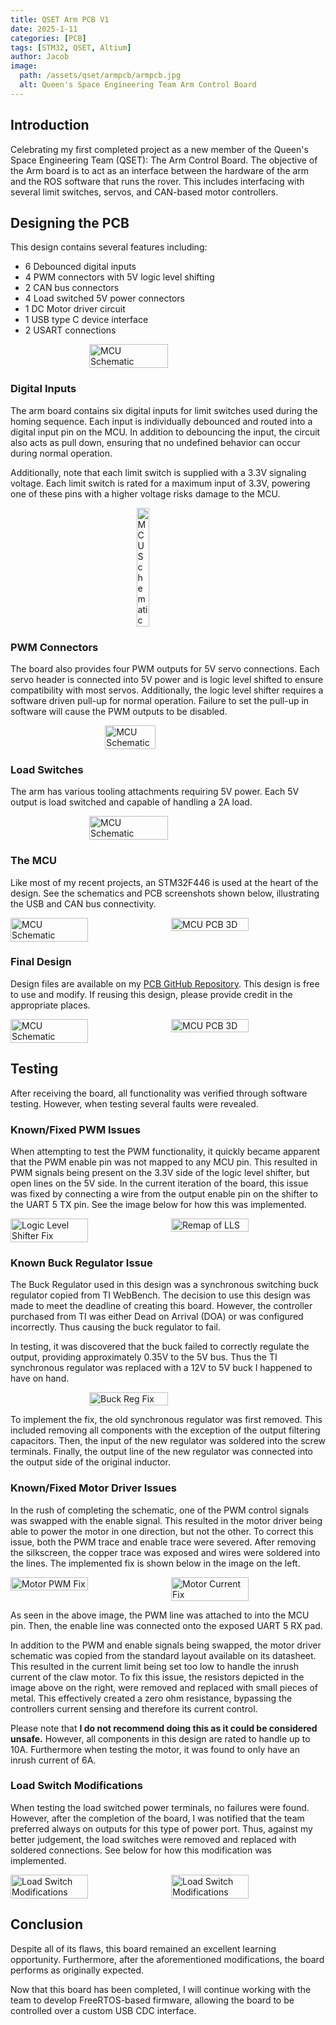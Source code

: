 ```yaml
---
title: QSET Arm PCB V1
date: 2025-1-11
categories: [PCB]
tags: [STM32, QSET, Altium]
author: Jacob
image:
  path: /assets/qset/armpcb/armpcb.jpg
  alt: Queen's Space Engineering Team Arm Control Board
---
```


## Introduction
Celebrating my first completed project as a new member of the Queen's Space Engineering Team (QSET): The Arm Control Board.
The objective of the Arm board is to act as an interface between the hardware of the arm and the ROS software that runs the rover. This includes interfacing with several limit switches, servos, and CAN-based motor controllers.

## Designing the PCB
This design contains several features including:
- 6 Debounced digital inputs
- 4 PWM connectors with 5V logic level shifting
- 2 CAN bus connectors
- 4 Load switched 5V power connectors
- 1 DC Motor driver circuit
- 1 USB type C device interface
- 2 USART connections

<!-- ![](../assets/qset/armpcb/PCB3D.png) -->

<div style="display: flex; justify-content: center; gap: 10px;">
  <img src="../assets/qset/armpcb/PCB3D.png" alt="MCU Schematic" style="width: 50%;">
</div>

### Digital Inputs
The arm board contains six digital inputs for limit switches used during the homing sequence.
Each input is individually debounced and routed into a digital input pin on the MCU.
In addition to debouncing the input, the circuit also acts as pull down, ensuring that no undefined behavior can occur during normal operation.

Additionally, note that each limit switch is supplied with a 3.3V signaling voltage.
Each limit switch is rated for a maximum input of 3.3V, powering one of these pins with a higher voltage risks damage to the MCU.

<div style="display: flex; justify-content: center; gap: 10px;">
  <img src="../assets/qset/armpcb/limits_pcb3d.png" alt="MCU Schematic" style="width: 20%;">
</div>
<!-- ![](../assets/qset/armpcb/.png) -->

### PWM Connectors
The board also provides four PWM outputs for 5V servo connections.
Each servo header is connected into 5V power and is logic level shifted to ensure compatibility with most servos.
Additionally, the logic level shifter requires a software driven pull-up for normal operation.
Failure to set the pull-up in software will cause the PWM outputs to be disabled.

<!-- ![](../assets/qset/armpcb/servos_pcb3d.png) -->
<div style="display: flex; justify-content: center; gap: 10px;">
  <img src="../assets/qset/armpcb/servos_pcb3d.png" alt="MCU Schematic" style="width: 40%;">
</div>

### Load Switches
The arm has various tooling attachments requiring 5V power. 
Each 5V output is load switched and capable of handling a 2A load.

<div style="display: flex; justify-content: center; gap: 10px;">
  <img src="../assets/qset/armpcb/tooling_pcb3d.png" alt="MCU Schematic" style="width: 50%;">
</div>

<!-- ![](../assets/qset/armpcb/tooling_pcb3d.png) -->

### The MCU
Like most of my recent projects, an STM32F446 is used at the heart of the design.
See the schematics and PCB screenshots shown below, illustrating the USB and CAN bus connectivity.

<div style="display: flex; gap: 10px;">
  <img src="../assets/qset/armpcb/mcu_sch.png" alt="MCU Schematic" style="width: 50%;">
  <img src="../assets/qset/armpcb/mcu_pcb3d.png" alt="MCU PCB 3D" style="width: 50%;">
</div>

### Final Design
Design files are available on my [PCB GitHub Repository](https://github.com/Jchisholm204/robocopyright/tree/main/Arm_Control_Board).
This design is free to use and modify. If reusing this design, please provide credit in the appropriate places.
<div style="display: flex; gap: 10px;">
  <img src="../assets/qset/armpcb/armpcb.jpg" alt="MCU Schematic" style="width: 50%;">
  <img src="../assets/qset/armpcb/PCB.png" alt="MCU PCB 3D" style="width: 50%;">
</div>
<!-- ![](../assets/qset/armpcb/PCB3D.png) -->

## Testing
After receiving the board, all functionality was verified through software testing.
However, when testing several faults were revealed.

### Known/Fixed PWM Issues
When attempting to test the PWM functionality, it quickly became apparent that the PWM enable pin was not mapped to any MCU pin.
This resulted in PWM signals being present on the 3.3V side of the logic level shifter, but open lines on the 5V side.
In the current iteration of the board, this issue was fixed by connecting a wire from the output enable pin on the shifter to the UART 5 TX pin.
See the image below for how this was implemented.
<div style="display: flex; gap: 10px;">
  <img src="../assets/qset/armpcb/fix_llshift1.png" alt="Logic Level Shifter Fix" style="width: 50%;">
  <img src="../assets/qset/armpcb/fix_llshift2.png" alt="Remap of LLS" style="width: 50%;">
</div>

### Known Buck Regulator Issue
The Buck Regulator used in this design was a synchronous switching buck regulator copied from TI WebBench.
The decision to use this design was made to meet the deadline of creating this board.
However, the controller purchased from TI was either Dead on Arrival (DOA) or was configured incorrectly.
Thus causing the buck regulator to fail.

In testing, it was discovered that the buck failed to correctly regulate the output, providing approximately 0.35V to the 5V bus.
Thus the TI synchronous regulator was replaced with a 12V to 5V buck I happened to have on hand.

<div style="display: flex; justify-content: center; gap: 10px;">
  <img src="../assets/qset/armpcb/fix_buck.png" alt="Buck Reg Fix" style="width: 50%;">
</div>

To implement the fix, the old synchronous regulator was first removed.
This included removing all components with the exception of the output filtering capacitors.
Then, the input of the new regulator was soldered into the screw terminals.
Finally, the output line of the new regulator was connected into the output side of the original inductor.

### Known/Fixed Motor Driver Issues
In the rush of completing the schematic, one of the PWM control signals was swapped with the enable signal.
This resulted in the motor driver being able to power the motor in one direction, but not the other.
To correct this issue, both the PWM trace and enable trace were severed.
After removing the silkscreen, the copper trace was exposed and wires were soldered into the lines.
The implemented fix is shown below in the image on the left.

<div style="display: flex; justify-content: center; gap: 10px;">
  <img src="../assets/qset/armpcb/fix_mtrpwm.png" alt="Motor PWM Fix" style="width: 50%;">
  <img src="../assets/qset/armpcb/fix_mtrcurrent.png" alt="Motor Current Fix" style="width: 50%;">
</div>

As seen in the above image, the PWM line was attached to into the MCU pin.
Then, the enable line was connected onto the exposed UART 5 RX pad.

In addition to the PWM and enable signals being swapped, the motor driver schematic was copied from the standard layout available on its datasheet.
This resulted in the current limit being set too low to handle the inrush current of the claw motor.
To fix this issue, the resistors depicted in the image above on the right, were removed and replaced with small pieces of metal.
This effectively created a zero ohm resistance, bypassing the controllers current sensing and therefore its current control.

Please note that **I do not recommend doing this as it could be considered unsafe.**
However, all components in this design are rated to handle up to 10A.
Furthermore when testing the motor, it was found to only have an inrush current of 6A.

### Load Switch Modifications
When testing the load switched power terminals, no failures were found.
However, after the completion of the board, I was notified that the team preferred always on outputs for this type of power port.
Thus, against my better judgement, the load switches were removed and replaced with soldered connections.
See below for how this modification was implemented.

<div style="display: flex; justify-content: center; gap: 10px;">
  <img src="../assets/qset/armpcb/fix_ls.png" alt="Load Switch Modifications" style="width: 50%; height: auto;">
  <img src="../assets/qset/armpcb/fix_ls2.png" alt="Load Switch Modifications" style="width: 50%; height: auto;">
</div>

## Conclusion
Despite all of its flaws, this board remained an excellent learning opportunity.
Furthermore, after the aforementioned modifications, the board performs as originally expected.

Now that this board has been completed, I will continue working with the team to develop FreeRTOS-based firmware, allowing the board to be controlled over a custom USB CDC interface.